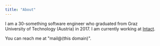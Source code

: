 ```yaml
---
title: "About"
---
```


I am a 30-something software engineer who graduated from Graz University of
Technology (Austria) in 2017. I am currently working at [Intact][company].

You can reach me at "mail@(this domain)".

[company]: https://intact-systems.com/
